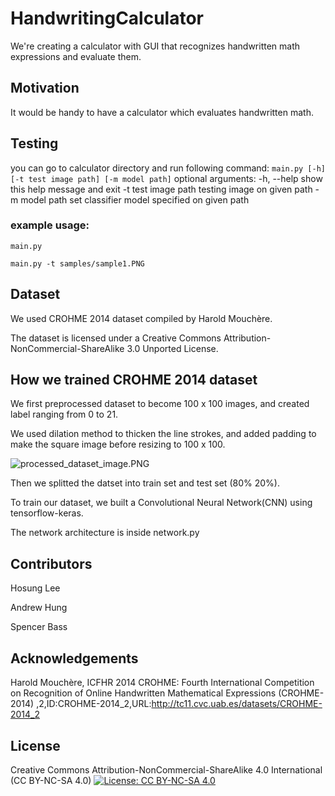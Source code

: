 # HandwritingCalculator

We're creating a calculator with GUI that recognizes handwritten math expressions and evaluate them.

## Motivation

It would be handy to have a calculator which evaluates handwritten math.

## Testing

you can go to calculator directory and run following command:
```main.py [-h] [-t test image path] [-m model path]```
optional arguments:
-h, --help          show this help message and exit
-t test image path  testing image on given path
-m model path       set classifier model specified on given path

### example usage:

```main.py```

```main.py -t samples/sample1.PNG```

## Dataset

We used CROHME 2014 dataset compiled by Harold Mouchère.

The dataset is licensed under a Creative Commons Attribution-NonCommercial-ShareAlike 3.0 Unported License.

## How we trained CROHME 2014 dataset

We first preprocessed dataset to become 100 x 100 images, and created label ranging from 0 to 21.

We used dilation method to thicken the line strokes, and added padding to make the square image before resizing to 100 x 100.

![processed_dataset_image.PNG](demo/processed_dataset_image.PNG "preprocessed dataset")

Then we splitted the datset into train set and test set (80% 20%).

To train our dataset, we built a Convolutional Neural Network(CNN) using tensorflow-keras.

The network architecture is inside network.py

## Contributors

Hosung Lee

Andrew Hung

Spencer Bass

## Acknowledgements

Harold Mouchère, ICFHR 2014 CROHME: Fourth International Competition on Recognition of Online Handwritten Mathematical Expressions (CROHME-2014) ,2,ID:CROHME-2014_2,URL:http://tc11.cvc.uab.es/datasets/CROHME-2014_2

## License
Creative Commons Attribution-NonCommercial-ShareAlike 4.0 International (CC BY-NC-SA 4.0)
[![License: CC BY-NC-SA 4.0](https://licensebuttons.net/l/by-nc-sa/4.0/80x15.png)](https://creativecommons.org/licenses/by-nc-sa/4.0/)